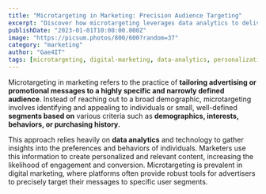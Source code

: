 ```yaml
---
title: "Microtargeting in Marketing: Precision Audience Targeting"
excerpt: "Discover how microtargeting leverages data analytics to deliver highly personalized marketing messages to specific audience segments."
publishDate: "2023-01-01T10:00:00.000Z"
image: "https://picsum.photos/800/600?random=37"
category: "marketing"
author: "Gae4IT"
tags: [microtargeting, digital-marketing, data-analytics, personalization]
---
```


Microtargeting in marketing refers to the practice of **tailoring advertising or promotional messages to a highly specific and narrowly defined audience**. Instead of reaching out to a broad demographic, microtargeting involves identifying and appealing to individuals or small, well-defined **segments based on** various criteria such as **demographics, interests, behaviors, or purchasing history.**

This approach relies heavily on **data analytics** and technology to gather insights into the preferences and behaviors of individuals. Marketers use this information to create personalized and relevant content, increasing the likelihood of engagement and conversion. Microtargeting is prevalent in digital marketing, where platforms often provide robust tools for advertisers to precisely target their messages to specific user segments.